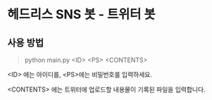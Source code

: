 # 헤드리스 SNS 봇 - 트위터 봇


## 사용 방법
> python main.py <ID\> <PS\> <CONTENTS\>

 <ID\> 에는 아이디를, <PS\>에는 비밀번호를 입력하세요.
 
 <CONTENTS\> 에는 트위터에 업로드할 내용물이 기록된 파일을 입력합니다.
 
